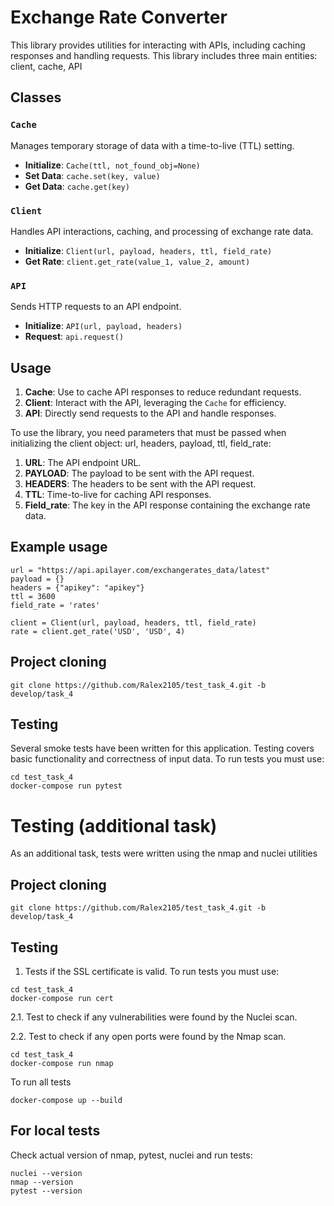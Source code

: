 # Exchange Rate Converter

This library provides utilities for interacting with APIs, including caching responses and handling requests.
This library includes three main entities: client, cache, API

## Classes

### `Cache`

Manages temporary storage of data with a time-to-live (TTL) setting.

- **Initialize**: `Cache(ttl, not_found_obj=None)`
- **Set Data**: `cache.set(key, value)`
- **Get Data**: `cache.get(key)`

### `Client`

Handles API interactions, caching, and processing of exchange rate data.

- **Initialize**: `Client(url, payload, headers, ttl, field_rate)`
- **Get Rate**: `client.get_rate(value_1, value_2, amount)`

### `API`

Sends HTTP requests to an API endpoint.

- **Initialize**: `API(url, payload, headers)`
- **Request**: `api.request()`

## Usage

1. **Cache**: Use to cache API responses to reduce redundant requests.
2. **Client**: Interact with the API, leveraging the `Cache` for efficiency.
3. **API**: Directly send requests to the API and handle responses.

To use the library, you need parameters that must be passed when initializing the client object: url, headers, payload, ttl, field_rate:

1. **URL**: The API endpoint URL.
2. **PAYLOAD**: The payload to be sent with the API request.
3. **HEADERS**: The headers to be sent with the API request.
4. **TTL**: Time-to-live for caching API responses.
5. **Field_rate**: The key in the API response containing the exchange rate data.

## Example usage
```
url = "https://api.apilayer.com/exchangerates_data/latest"
payload = {}
headers = {"apikey": "apikey"}
ttl = 3600
field_rate = 'rates'

client = Client(url, payload, headers, ttl, field_rate)
rate = client.get_rate('USD', 'USD', 4)
```

## Project cloning
```git clone https://github.com/Ralex2105/test_task_4.git -b develop/task_4```


## Testing
Several smoke tests have been written for this application. Testing covers basic functionality and correctness of input data.
To run tests you must use:
```
cd test_task_4
docker-compose run pytest
```

# Testing (additional task)
As an additional task, tests were written using the nmap and nuclei utilities

## Project cloning
```git clone https://github.com/Ralex2105/test_task_4.git -b develop/task_4```

## Testing
1. Tests if the SSL certificate is valid.
To run tests you must use:
```
cd test_task_4
docker-compose run cert
```

2.1. Test to check if any vulnerabilities were found by the Nuclei scan.

2.2. Test to check if any open ports were found by the Nmap scan.
```
cd test_task_4
docker-compose run nmap
```
To run all tests
```
docker-compose up --build
```

## For local tests
Check actual version of nmap, pytest, nuclei and run tests:
```
nuclei --version
nmap --version 
pytest --version
```
